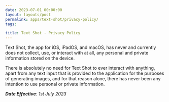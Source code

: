 ```yaml
---
date: 2023-07-01 00:00:00
layout: layouts/post
permalink: apps/text-shot/privacy-policy/
tags:

title: Text Shot - Privacy Policy
---
```


Text Shot, the app for iOS, iPadOS, and macOS, has never and currently does not collect, use, or interact with at all, any personal and private information stored on the device.

There is absolutely no need for Text Shot to ever interact with anything, apart from any text input that is provided to the application for the purposes of generating images, and for that reason alone, there has never been any intention to use personal or private information.

_**Date Effective**: 1st July 2023_
